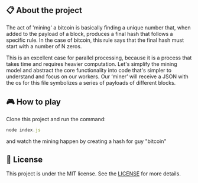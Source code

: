 ## :clipboard: About the project

The act of 'mining' a bitcoin is basically finding a unique number that, when added to the payload of a
block, produces a final hash that follows a specific rule. In the case of bitcoin, this rule says that the final hash must start with a number of N zeros.

This is an excellent case for parallel processing, because it is a process that takes time and requires heavier computation. Let's simplify the mining model and abstract the core functionality into code that's simpler to understand and focus on our workers. Our ‘miner’ will receive a JSON with the os for this file symbolizes a series of payloads of different blocks.

## :video_game: How to play

Clone this project and run the command:

````javascript
node index.js
````
and watch the mining happen by creating a hash for guy "bitcoin"


## :book: License

This project is under the MIT license. See the [LICENSE](LICENSE.md) for more details.


